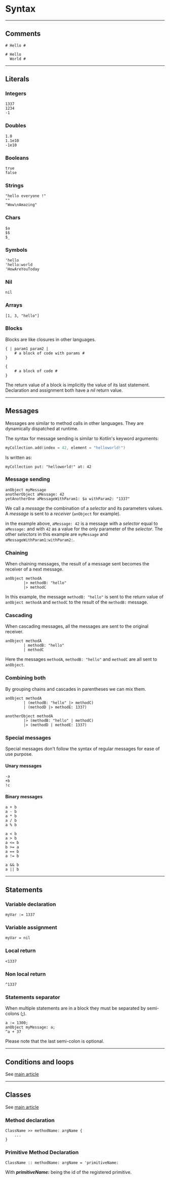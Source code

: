 # Syntax

<hr>

## Comments

```
# Hello #

# Hello
  World #
```

<hr>

## Literals

### Integers
```
1337
1234
-1
```

### Doubles
```
1.0
1.1e10
-1e10
```

### Booleans
```
true
false
```

### Strings
```
"hello everyone !"
""
"Wow\nAmazing"
```

### Chars
```
$a
$$
$_
```

### Symbols
```
'hello
'hello:world
'HowAreYouToday
```

### Nil
```
nil
```

### Arrays
```
[1, 3, "hello"]
```

### Blocks

Blocks are like closures in other languages.

```
{ | param1 param2 |
    # a block of code with params #
}

{
    # a block of code #
}
```
The return value of a block is implicitly the value of its last statement.
Declaration and assignment both have a *nil* return value.

<hr>

## Messages

Messages are similar to method calls in other languages. They are dynamically dispatched at runtime.

The syntax for message sending is similar to Kotlin's keyword arguments:

```kotlin
myCollection.add(index = 42, element = "helloworld!")
```

Is written as:

```
myCollection put: "helloworld!" at: 42
```

### Message sending

```
anObject myMessage
anotherObject aMessage: 42
yetAnotherOne aMessageWithParam1: $a withParam2: "1337"
```

We call a *message* the combination of a *selector* and its parameters values. A *message* is sent to a *receiver* (`anObject` for example).

in the example above, `aMessage: 42` is a message with a *selector* equal to `aMessage:` and with `42` as a value for the only parameter of the *selector*. The other *selectors* in this example are `myMessage` and `aMessageWithParam1:withParam2:`.

### Chaining

When chaining messages, the result of a message sent becomes the receiver of a next message.

```
anObject methodA
        |> methodB: "hello"
        |> methodC
```

In this example, the message `methodB: "hello"` is sent to the return value of `anObject methodA` and `methodC` to the result of the `methodB:` message.

### Cascading

When cascading messages, all the messages are sent to the original receiver.

```
anObject methodA
        | methodB: "hello"
        | methodC
```

Here the messages `methodA`, `methodB: "hello"` and `methodC` are all sent to `anObject`.

### Combining both

By grouping chains and cascades in parentheses we can mix them.

```
anObject methodA
        | (methodB: "hello" |> methodC)
        | (methodD |> methodE: 1337)

anotherObject methodA
        |> (methodB: "hello" | methodC)
        |> (methodD | methodE: 1337)
```

### Special messages

Special messages don't follow the syntax of regular messages for ease of use purpose.

#### Unary messages
```
-a
+b
!c
```

#### Binary messages
```
a + b
a - b
a * b
a / b
a % b

a < b
a > b
a <= b
b >= a
a == b
a != b

a && b
a || b
```

<hr>

## Statements

### Variable declaration
```
myVar := 1337
```

### Variable assignment
```
myVar = nil
```

### Local return
```
<1337
```

### Non local return
```
^1337
```

### Statements separator
When multiple statements are in a block they must 
be separated by semi-colons (**;**).
```
a := 1300;
anObject myMessage: a;
^a + 37
```
Please note that the last semi-colon is optional.

<hr>

## Conditions and loops

See [main article](conditions_and_loops.md)

<hr>

## Classes

See [main article](classes.md)

### Method declaration

```
ClassName >> methodName: argName {
    ...
}
```

### Primitive Method Declaration
```
ClassName :: methodName: argName = 'primitiveName:
```
With ***primitiveName:*** being the id of the registered primitive.
